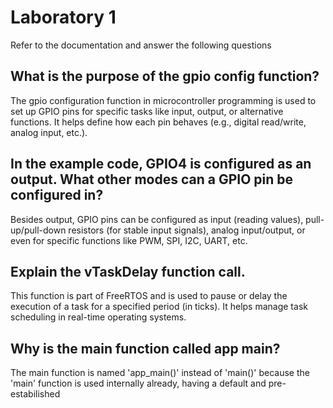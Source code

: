 # Laboratory 1

Refer to the documentation and answer the following questions

## What is the purpose of the gpio config function?

The gpio configuration function in microcontroller programming is used to set up GPIO pins for specific tasks like input, output, or alternative functions. It helps define how each pin behaves (e.g., digital read/write, analog input, etc.).

## In the example code, GPIO4 is configured as an output. What other modes can a GPIO pin be configured in?

Besides output, GPIO pins can be configured as input (reading values), pull-up/pull-down resistors (for stable input signals), analog input/output, or even for specific functions like PWM, SPI, I2C, UART, etc.

## Explain the vTaskDelay function call.
This function is part of FreeRTOS and is used to pause or delay the execution of a task for a specified period (in ticks). It helps manage task scheduling in real-time operating systems.

## Why is the main function called app main?
The main function is named 'app_main()' instead of 'main()' because the 'main' function is used internally already, having a default and pre-estabilished